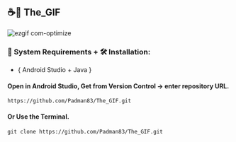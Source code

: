 ## ☕📱 The_GIF

![ezgif com-optimize](https://user-images.githubusercontent.com/45048950/94335621-642b4980-000f-11eb-8a40-cdb8e97a28cd.gif)

### 🧰 System Requirements + 🛠️ Installation: 

* { Android Studio + Java }

#### Open in Android Studio, Get from Version Control -> enter repository URL.

```
https://github.com/Padman83/The_GIF.git
```

#### Or Use the Terminal.

```
git clone https://github.com/Padman83/The_GIF.git
